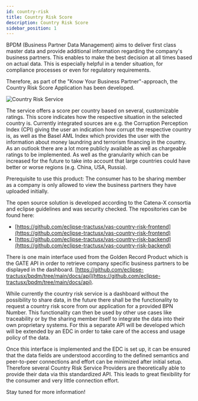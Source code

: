 ```yaml
---
id: country-risk
title: Country Risk Score
description: Country Risk Score
sidebar_position: 1
---
```


BPDM (Business Partner Data Management) aims to deliver first class master data and provide additional information regarding the company's business partners. This enables to make the best decision at all times based on actual data. This is especially helpful in a tender situation, for compliance processes or even for regulatory requirements.

Therefore, as part of the "Know Your Business Partner"-approach, the Country Risk Score Application has been developed.

![Country Risk Service](@site/static/img/country-risk-dashboard-min.png)

The service offers a score per country based on several, customizable ratings. This score indicates how the respective situation in the selected country is. Currently integrated sources are e.g. the Corruption Perception Index (CPI) giving the user an indication how corrupt the respective country is, as well as the Basel AML Index which provides the user with the information about money laundring and terrorism financing in the country. As an outlook there are a lot more publicly available as well as chargeable ratings to be implemented. As well as the granularity which can be increased for the future to take into account that large countries could have better or worse regions (e.g. China, USA, Russia).

Prerequisite to use this product: The consumer has to be sharing member as a company is only allowed to view the business partners they have uploaded initially.

The open source solution is developed according to the Catena-X consortia and eclipse guidelines and was security checked. The repositories can be found here:

- [https://github.com/eclipse-tractusx/vas-country-risk-frontend](https://github.com/eclipse-tractusx/vas-country-risk-frontend)
- [https://github.com/eclipse-tractusx/vas-country-risk-backend](https://github.com/eclipse-tractusx/vas-country-risk-backend)

There is one main interface used from the Golden Record Product which is the GATE API in order to retrieve company specific business partners to be displayed in the dashboard. [https://github.com/eclipse-tractusx/bpdm/tree/main/docs/api](https://github.com/eclipse-tractusx/bpdm/tree/main/docs/api).

While currently the country risk service is a dashboard without the possibility to share data, in the future there shall be the functionality to request a country risk score from our application for a provided BPN Number. This functionality can then be used by other use cases like traceability or by the sharing member itself to integrate the data into their own proprietary systems. For this a separate API will be developed which will be extended by an EDC in order to take care of the access and usage policy of the data.

Once this interface is implemented and the EDC is set up, it can be ensured that the data fields are understood according to the defined semantics and peer-to-peer connections and effort can be minimized after initial setup. Therefore several Country Risk Service Providers are theoretically able to provide their data via this standardized API. This leads to great flexibility for the consumer and very little connection effort.

Stay tuned for more information!
